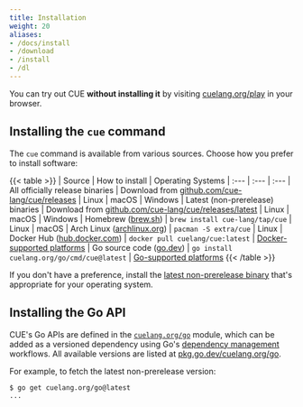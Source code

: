 ```yaml
---
title: Installation
weight: 20
aliases:
- /docs/install
- /download
- /install
- /dl
---
```


You can try out CUE **without installing it** by visiting
[cuelang.org/play](https://cuelang.org/play/) in your browser.

## Installing the `cue` command

The `cue` command is available from various sources.
Choose how you prefer to install software:

{{< table >}}
| Source | How to install | Operating Systems
| :---  | :--- | :---
| All officially release binaries | Download from [github.com/cue-lang/cue/releases](https://github.com/cue-lang/cue/releases/) | Linux \| macOS \| Windows
| Latest (non-prerelease) binaries | Download from [github.com/cue-lang/cue/releases/latest](https://github.com/cue-lang/cue/releases/latest) | Linux \| macOS \| Windows
| Homebrew ([brew.sh](https://brew.sh)) | `brew install cue-lang/tap/cue` | Linux \| macOS
| Arch Linux ([archlinux.org](https://archlinux.org)) | `pacman -S extra/cue` | Linux
| Docker Hub ([hub.docker.com](https://hub.docker.com/r/cuelang/cue)) | `docker pull cuelang/cue:latest` | [Docker-supported platforms](https://docs.docker.com/engine/install/)
| Go source code ([go.dev](https://go.dev)) | `go install cuelang.org/go/cmd/cue@latest` | [Go-supported platforms](https://go.dev/dl/#stable)
{{< /table >}}

If you don't have a preference, install the
[latest non-prerelease binary](https://github.com/cue-lang/cue/releases/latest)
that's appropriate for your operating system.

## Installing the Go API

CUE's Go APIs are defined in the
[`cuelang.org/go`](https://pkg.go.dev/cuelang.org/go) module, which can be added
as a versioned dependency using Go's
[dependency management](https://go.dev/doc/modules/managing-dependencies)
workflows. All available versions are listed at
[pkg.go.dev/cuelang.org/go](https://pkg.go.dev/cuelang.org/go?tab=versions).

For example, to fetch the latest non-prerelease version:

```text { title="TERMINAL" codeToCopy="Z28gZ2V0IGN1ZWxhbmcub3JnL2dvQGxhdGVzdA==" }
$ go get cuelang.org/go@latest
...
```
